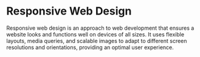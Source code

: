 # Responsive Web Design

Responsive web design is an approach to web development that ensures a website looks and functions well on devices of all sizes. It uses flexible layouts, media queries, and scalable images to adapt to different screen resolutions and orientations, providing an optimal user experience.